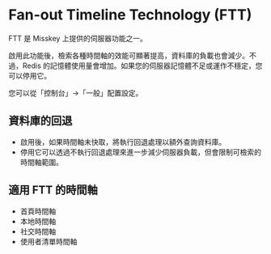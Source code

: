 # Fan-out Timeline Technology (FTT)

FTT 是 Misskey 上提供的伺服器功能之一。

啟用此功能後，檢索各種時間軸的效能可顯著提高，資料庫的負載也會減少。不過，Redis 的記憶體使用量會增加。如果您的伺服器記憶體不足或運作不穩定，您可以停用它。

您可以從「控制台」→「一般」配置設定。

## 資料庫的回退

- 啟用後，如果時間軸未快取，將執行回退處理以額外查詢資料庫。
- 停用它可以透過不執行回退處理來進一步減少伺服器負載，但會限制可檢索的時間軸範圍。

## 適用 FTT 的時間軸

- 首頁時間軸
- 本地時間軸
- 社交時間軸
- 使用者清單時間軸
